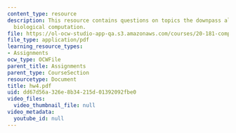```yaml
---
content_type: resource
description: This resource contains questions on topics the downpass algorithm and
  biological computation.
file: https://ol-ocw-studio-app-qa.s3.amazonaws.com/courses/20-181-computation-for-biological-engineers-fall-2006/dd67d56a326e8b34215d01392092fbe0_hw4.pdf
file_type: application/pdf
learning_resource_types:
- Assignments
ocw_type: OCWFile
parent_title: Assignments
parent_type: CourseSection
resourcetype: Document
title: hw4.pdf
uid: dd67d56a-326e-8b34-215d-01392092fbe0
video_files:
  video_thumbnail_file: null
video_metadata:
  youtube_id: null
---
```


